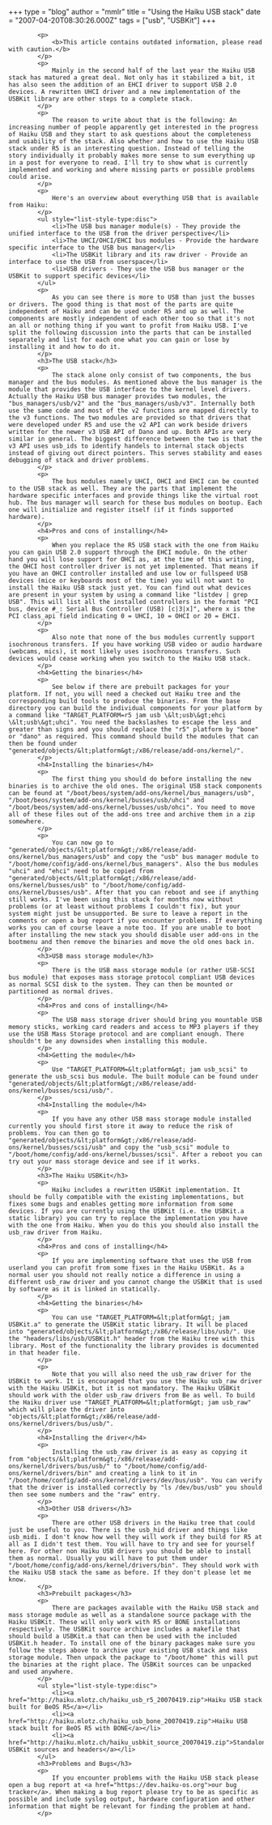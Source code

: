 +++
type = "blog"
author = "mmlr"
title = "Using the Haiku USB stack"
date = "2007-04-20T08:30:26.000Z"
tags = ["usb", "USBKit"]
+++

			<p>
				<b>This article contains outdated information, please read with caution.</b>
			</p>
			<p>
				Mainly in the second half of the last year the Haiku USB stack has matured a great deal. Not only has it stabilized a bit, it has also seen the addition of an EHCI driver to support USB 2.0 devices. A rewritten UHCI driver and a new implementation of the USBKit library are other steps to a complete stack.
			</p>
			<p>
				The reason to write about that is the following: An increasing number of people apparently get interested in the progress of Haiku USB and they start to ask questions about the completeness and usability of the stack. Also whether and how to use the Haiku USB stack under R5 is an interesting question. Instead of telling the story individually it probably makes more sense to sum everything up in a post for everyone to read. I'll try to show what is currently implemented and working and where missing parts or possible problems could arise.
			</p>
			<p>
				Here's an overview about everything USB that is available from Haiku:
			</p>
			<ul style="list-style-type:disc">
				<li>The USB bus manager module(s) - They provide the unified interface to the USB from the driver perspective</li>
				<li>The UHCI/OHCI/EHCI bus modules - Provide the hardware specific interface to the USB bus manager</li>
				<li>The USBKit library and its raw driver - Provide an interface to use the USB from userspace</li>
				<li>USB drivers - They use the USB bus manager or the USBKit to support specific devices</li>
			</ul>
			<p>
				As you can see there is more to USB than just the busses or drivers. The good thing is that most of the parts are quite independent of Haiku and can be used under R5 and up as well. The components are mostly independent of each other too so that it's not an all or nothing thing if you want to profit from Haiku USB. I've split the following discussion into the parts that can be installed separately and list for each one what you can gain or lose by installing it and how to do it.
			</p>
			<h3>The USB stack</h3>
			<p>
				The stack alone only consist of two components, the bus manager and the bus modules. As mentioned above the bus manager is the module that provides the USB interface to the kernel level drivers. Actually the Haiku USB bus manager provides two modules, the "bus_managers/usb/v2" and the "bus_managers/usb/v3". Internally both use the same code and most of the v2 functions are mapped directly to the v3 functions. The two modules are provided so that drivers that were developed under R5 and use the v2 API can work beside drivers written for the newer v3 USB API of Dano and up. Both APIs are very similar in general. The biggest difference between the two is that the v3 API uses usb_ids to identify handels to internal stack objects instead of giving out direct pointers. This serves stability and eases debugging of stack and driver problems.
			</p>
			<p>
				The bus modules namely UHCI, OHCI and EHCI can be counted to the USB stack as well. They are the parts that implement the hardware specific interfaces and provide things like the virtual root hub. The bus manager will search for these bus modules on bootup. Each one will initialize and register itself (if it finds supported hardware).
			</p>
			<h4>Pros and cons of installing</h4>
			<p>
				When you replace the R5 USB stack with the one from Haiku you can gain USB 2.0 support through the EHCI module. On the other hand you will lose support for OHCI as, at the time of this writing, the OHCI host controller driver is not yet implemented. That means if you have an OHCI controller installed and use low or fullspeed USB devices (mice or keyboards most of the time) you will not want to install the Haiku USB stack just yet. You can find out what devices are present in your system by using a command like "listdev | grep USB". This will list all the installed controllers in the format "PCI bus, device #_: Serial Bus Controller (USB) [c|3|x]", where x is the PCI class_api field indicating 0 = UHCI, 10 = OHCI or 20 = EHCI.
			</p>
			<p>
				Also note that none of the bus modules currently support isochronous transfers. If you have working USB video or audio hardware (webcams, mics), it most likely uses isochronous transfers. Such devices would cease working when you switch to the Haiku USB stack.
			</p>
			<h4>Getting the binaries</h4>
			<p>
				See below if there are prebuilt packages for your platform. If not, you will need a checked out Haiku tree and the corresponding build tools to produce the binaries. From the base directory you can build the individual components for your platform by a command like "TARGET_PLATFORM=r5 jam usb \&lt;usb\&gt;ehci \&lt;usb\&gt;uhci". You need the backslashes to escape the less and greater than signs and you should replace the "r5" platform by "bone" or "dano" as required. This command should build the modules that can then be found under "generated/objects/&lt;platform&gt;/x86/release/add-ons/kernel/".
			</p>
			<h4>Installing the binaries</h4>
			<p>
				The first thing you should do before installing the new binaries is to archive the old ones. The original USB stack components can be found at "/boot/beos/system/add-ons/kernel/bus_managers/usb", "/boot/beos/system/add-ons/kernel/busses/usb/uhci" and "/boot/beos/system/add-ons/kernel/busses/usb/ohci". You need to move all of these files out of the add-ons tree and archive them in a zip somewhere.
			</p>
			<p>
				You can now go to "generated/objects/&lt;platform&gt;/x86/release/add-ons/kernel/bus_managers/usb" and copy the "usb" bus manager module to "/boot/home/config/add-ons/kernel/bus_managers". Also the bus modules "uhci" and "ehci" need to be copied from "generated/objects/&lt;platform&gt;/x86/release/add-ons/kernel/busses/usb" to "/boot/home/config/add-ons/kernel/busses/usb". After that you can reboot and see if anything still works. I've been using this stack for months now without problems (or at least without problems I couldn't fix), but your system might just be unsupported. Be sure to leave a report in the comments or open a bug report if you encounter problems. If everything works you can of course leave a note too. If you are unable to boot after installing the new stack you should disable user add-ons in the bootmenu and then remove the binaries and move the old ones back in.
			</p>
			<h3>USB mass storage module</h3>
			<p>
				There is the USB mass storage module (or rather USB-SCSI bus module) that exposes mass storage protocol compliant USB devices as normal SCSI disk to the system. They can then be mounted or partitioned as normal drives.
			</p>
			<h4>Pros and cons of installing</h4>
			<p>
				The USB mass storage driver should bring you mountable USB memory sticks, working card readers and access to MP3 players if they use the USB Mass Storage protocol and are compliant enough. There shouldn't be any downsides when installing this module.
			</p>
			<h4>Getting the module</h4>
			<p>
				Use "TARGET_PLATFORM=&lt;platform&gt; jam usb_scsi" to generate the usb_scsi bus module. The built module can be found under "generated/objects/&lt;platform&gt;/x86/release/add-ons/kernel/busses/scsi/usb/".
			</p>
			<h4>Installing the module</h4>
			<p>
				If you have any other USB mass storage module installed currently you should first store it away to reduce the risk of problems. You can then go to "generated/objects/&lt;platform&gt;/x86/release/add-ons/kernel/busses/scsi/usb" and copy the "usb_scsi" module to "/boot/home/config/add-ons/kernel/busses/scsi". After a reboot you can try out your mass storage device and see if it works.
			</p>
			<h3>The Haiku USBKit</h3>
			<p>
				Haiku includes a rewritten USBKit implementation. It should be fully compatible with the existing implementations, but fixes some bugs and enables getting more information from some devices. If you are currently using the USBKit (i.e. the USBKit.a static library) you can try to replace the implementation you have with the one from Haiku. When you do this you should also install the usb_raw driver from Haiku.
			</p>
			<h4>Pros and cons of installing</h4>
			<p>
				If you are implementing software that uses the USB from userland you can profit from some fixes in the Haiku USBKit. As a normal user you should not really notice a difference in using a different usb_raw driver and you cannot change the USBKit that is used by software as it is linked in statically.
			</p>
			<h4>Getting the binaries</h4>
			<p>
				You can use "TARGET_PLATFORM=&lt;platform&gt; jam USBKit.a" to generate the USBKit static library. It will be placed into "generated/objects/&lt;platform&gt;/x86/release/libs/usb/". Use the "headers/libs/usb/USBKit.h" header from the Haiku tree with this library. Most of the functionality the library provides is documented in that header file.
			</p>
			<p>
				Note that you will also need the usb_raw driver for the USBKit to work. It is encouraged that you use the Haiku usb_raw driver with the Haiku USBKit, but it is not mandatory. The Haiku USBKit should work with the older usb_raw drivers from Be as well. To build the Haiku driver use "TARGET_PLATFORM=&lt;platform&gt; jam usb_raw" which will place the driver into "objects/&lt;platform&gt;/x86/release/add-ons/kernel/drivers/bus/usb/".
			</p>
			<h4>Installing the driver</h4>
			<p>
				Installing the usb_raw driver is as easy as copying it from "objects/&lt;platform&gt;/x86/release/add-ons/kernel/drivers/bus/usb/" to "/boot/home/config/add-ons/kernel/drivers/bin" and creating a link to it in "/boot/home/config/add-ons/kernel/drivers/dev/bus/usb". You can verify that the driver is installed correctly by "ls /dev/bus/usb" you should then see some numbers and the "raw" entry.
			</p>
			<h3>Other USB drivers</h3>
			<p>
				There are other USB drivers in the Haiku tree that could just be useful to you. There is the usb_hid driver and things like usb_midi. I don't know how well they will work if they build for R5 at all as I didn't test them. You will have to try and see for yourself here. For other non Haiku USB drivers you should be able to install them as normal. Usually you will have to put them under "/boot/home/config/add-ons/kernel/drivers/bin". They should work with the Haiku USB stack the same as before. If they don't please let me know.
			</p>
			<h3>Prebuilt packages</h3>
			<p>
				There are packages available with the Haiku USB stack and mass storage module as well as a standalone source package with the Haiku USBKit. These will only work with R5 or BONE installations respectively. The USBKit source archive includes a makefile that should build a USBKit.a that can then be used with the included USBKit.h header. To install one of the binary packages make sure you follow the steps above to archive your existing USB stack and mass storage module. Then unpack the package to "/boot/home" this will put the binaries at the right place. The USBKit sources can be unpacked and used anywhere.
			</p>
			<ul style="list-style-type:disc">
				<li><a href="http://haiku.mlotz.ch/haiku_usb_r5_20070419.zip">Haiku USB stack built for BeOS R5</a></li>
				<li><a href="http://haiku.mlotz.ch/haiku_usb_bone_20070419.zip">Haiku USB stack built for BeOS R5 with BONE</a></li>
				<li><a href="http://haiku.mlotz.ch/haiku_usbkit_source_20070419.zip">Standalone USBKit sources and headers</a></li>
			</ul>
			<h3>Problems and Bugs</h3>
			<p>
				If you encounter problems with the Haiku USB stack please open a bug report at <a href="https://dev.haiku-os.org">our bug tracker</a>. When making a bug report please try to be as specific as possible and include syslog output, hardware configuration and other information that might be relevant for finding the problem at hand.
			</p>
